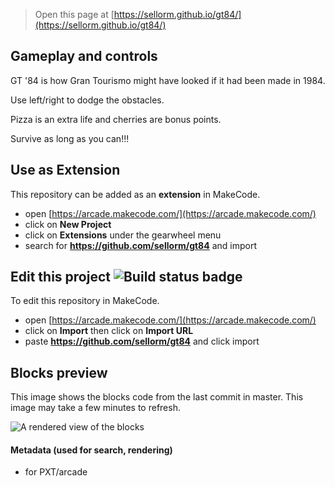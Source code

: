  


> Open this page at [https://sellorm.github.io/gt84/](https://sellorm.github.io/gt84/)

## Gameplay and controls

GT '84 is how Gran Tourismo might have looked if it had been made in 1984.

Use left/right to dodge the obstacles.

Pizza is an extra life and cherries are bonus points.

Survive as long as you can!!!

## Use as Extension

This repository can be added as an **extension** in MakeCode.

* open [https://arcade.makecode.com/](https://arcade.makecode.com/)
* click on **New Project**
* click on **Extensions** under the gearwheel menu
* search for **https://github.com/sellorm/gt84** and import

## Edit this project ![Build status badge](https://github.com/sellorm/gt84/workflows/MakeCode/badge.svg)

To edit this repository in MakeCode.

* open [https://arcade.makecode.com/](https://arcade.makecode.com/)
* click on **Import** then click on **Import URL**
* paste **https://github.com/sellorm/gt84** and click import

## Blocks preview

This image shows the blocks code from the last commit in master.
This image may take a few minutes to refresh.

![A rendered view of the blocks](https://github.com/sellorm/gt84/raw/master/.github/makecode/blocks.png)

#### Metadata (used for search, rendering)

* for PXT/arcade
<script src="https://makecode.com/gh-pages-embed.js"></script><script>makeCodeRender("{{ site.makecode.home_url }}", "{{ site.github.owner_name }}/{{ site.github.repository_name }}");</script>
